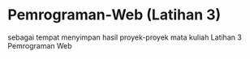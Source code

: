 # Pemrograman-Web (Latihan 3)
sebagai tempat menyimpan hasil proyek-proyek mata kuliah Latihan 3 Pemrograman Web

